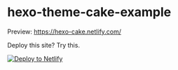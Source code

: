 # hexo-theme-cake-example

Preview: https://hexo-cake.netlify.com/

Deploy this site? Try this.

[![Deploy to Netlify](https://www.netlify.com/img/deploy/button.svg)](https://app.netlify.com/start/deploy?repository=https://github.com/jiangtj-lab/hexo-theme-cake-example)
